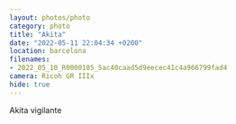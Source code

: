 ```yaml
---
layout: photos/photo
category: photo
title: "Akita"
date: "2022-05-11 22:04:34 +0200"
location: barcelona
filenames: 
- 2022_05_10_R0000185_5ac40caad5d9eecec41c4a966799fad4
camera: Ricoh GR IIIx
hide: true
---
```


Akita vigilante
